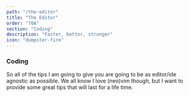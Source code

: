 ```yaml
---
path: "/the-editor"
title: "The Editor"
order: "70A"
section: "Coding"
description: "Faster, better, stronger"
icon: "dumpster-fire"
---
```


### Coding
So all of the tips I am going to give you are going to be as editor/ide
agnostic as possible.  We all know I love (neo)vim though, but I want to
provide some great tips that will last for a life time.


